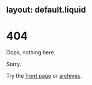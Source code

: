 layout: default.liquid
---
# 404

Oops, nothing here.

Sorry.

Try the [front page](/) or [archives](/archives).


